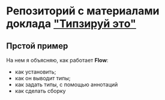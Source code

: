 # Репозиторий с материалами доклада ["Типзируй этo"](https://events.epam.com/events/nightit/talks/4493)

## Прстой пример
На нем я объясняю, как работает **Flow**:
- как установить;
- как он выводит типы;
- как задать типы, с помощью аннотаций
- как сделать сборку
